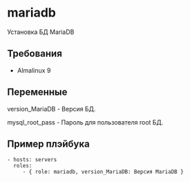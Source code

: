 mariadb
=========

Установка БД MariaDB

Требования
------------

- Almalinux 9

Переменные
--------------

version_MariaDB - Версия БД.

mysql_root_pass - Пароль для пользователя root БД.

Пример плэйбука
----------------

    - hosts: servers
      roles:
         - { role: mariadb, version_MariaDB: Версия MariaDB }

